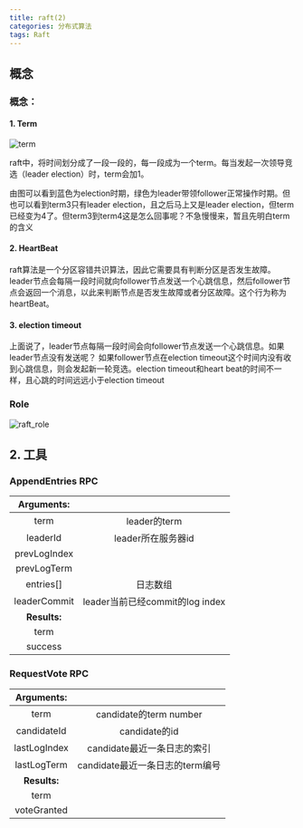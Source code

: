 ```yaml
---
title: raft(2)
categories: 分布式算法
tags: Raft
---
```


## 概念

### 概念：

#### 1. Term

![term](/images/raft/raft_term.png)

raft中，将时间划分成了一段一段的，每一段成为一个term。每当发起一次领导竞选（leader election）时，term会加1。

由图可以看到蓝色为election时期，绿色为leader带领follower正常操作时期。但也可以看到term3只有leader election，且之后马上又是leader election，但term已经变为4了。但term3到term4这是怎么回事呢？不急慢慢来，暂且先明白term的含义

#### 2. HeartBeat

raft算法是一个分区容错共识算法，因此它需要具有判断分区是否发生故障。leader节点会每隔一段时间就向follower节点发送一个心跳信息，然后follower节点会返回一个消息，以此来判断节点是否发生故障或者分区故障。这个行为称为heartBeat。

#### 3. election timeout
上面说了，leader节点每隔一段时间会向follower节点发送一个心跳信息。如果leader节点没有发送呢？
如果follower节点在election timeout这个时间内没有收到心跳信息，则会发起新一轮竞选。election timeout和heart beat的时间不一样，且心跳的时间远远小于election timeout

### Role
![raft_role](/images/raft/raft_role.png)

## 2. 工具

### AppendEntries RPC

|Arguments:||
|:--:|:--:|
|term|leader的term|
|leaderId|leader所在服务器id|
|prevLogIndex||
|prevLogTerm||
|entries[]|日志数组|
|leaderCommit|leader当前已经commit的log index|
|**Results:**||
|term||
|success||
### RequestVote RPC

|  Arguments:  |                                 |
| :----------: | :-----------------------------: |
|     term     |          candidate的term number |
| candidateId |       candidate的id       |
| lastLogIndex | candidate最近一条日志的索引     |
| lastLogTerm  | candidate最近一条日志的term编号 |
| **Results:**     |                                 |
|     term     |                                 |
| voteGranted  |                                 |



